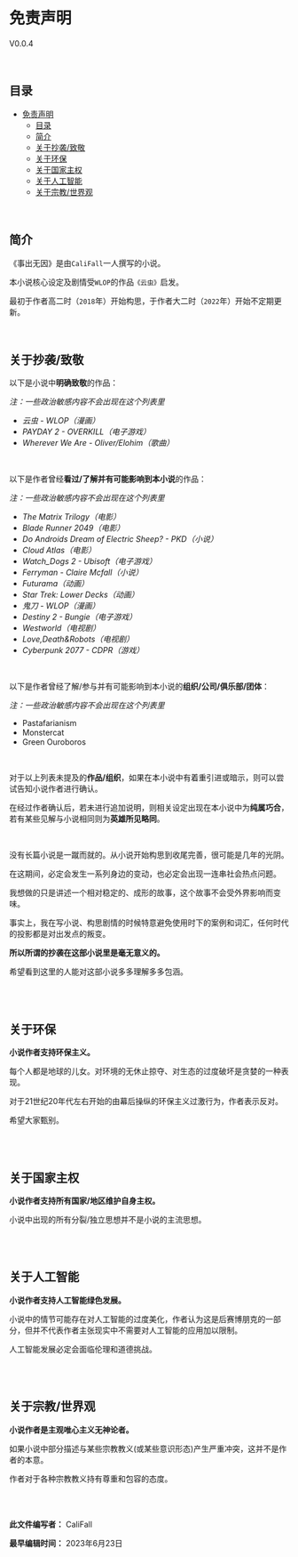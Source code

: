 # 免责声明

V0.0.4

<br>

## 目录

- [免责声明](#免责声明)
  - [目录](#目录)
  - [简介](#简介)
  - [关于抄袭/致敬](#关于抄袭致敬)
  - [关于环保](#关于环保)
  - [关于国家主权](#关于国家主权)
  - [关于人工智能](#关于人工智能)
  - [关于宗教/世界观](#关于宗教世界观)

<br>

## 简介

《事出无因》是由`CaliFall`一人撰写的小说。

本小说核心设定及剧情受`WLOP`的作品`《云虫》`启发。

最初于作者高二时（`2018`年）开始构思，于作者大二时（`2022`年）开始不定期更新。

<br>

## 关于抄袭/致敬

以下是小说中**明确致敬**的作品：

_注：一些政治敏感内容不会出现在这个列表里_

- *云虫 - WLOP（漫画）*
- *PAYDAY 2 - OVERKILL（电子游戏）*
- *Wherever We Are - Oliver/Elohim（歌曲）*

<br>

以下是作者曾经**看过/了解并有可能影响到本小说**的作品：

_注：一些政治敏感内容不会出现在这个列表里_

- *The Matrix Trilogy（电影）*
- *Blade Runner 2049（电影）*
- *Do Androids Dream of Electric Sheep? - PKD（小说）*
- *Cloud Atlas（电影）*
- *Watch_Dogs 2 - Ubisoft（电子游戏）*
- *Ferryman - Claire Mcfall（小说）*
- *Futurama（动画）*
- *Star Trek: Lower Decks（动画）*
- *鬼刀 - WLOP（漫画）*
- *Destiny 2 - Bungie（电子游戏）*
- *Westworld（电视剧）*
- *Love,Death&Robots（电视剧）*
- *Cyberpunk 2077 - CDPR（游戏）*

<br>

以下是作者曾经了解/参与并有可能影响到本小说的**组织/公司/俱乐部/团体**：

_注：一些政治敏感内容不会出现在这个列表里_

- Pastafarianism
- Monstercat
- Green Ouroboros

<br>

对于以上列表未提及的**作品/组织**，如果在本小说中有着重引进或暗示，则可以尝试告知小说作者进行确认。

在经过作者确认后，若未进行追加说明，则相关设定出现在本小说中为**纯属巧合**，若有某些见解与小说相同则为**英雄所见略同**。

<br>

没有长篇小说是一蹴而就的。从小说开始构思到收尾完善，很可能是几年的光阴。

在这期间，必定会发生一系列身边的变动，也必定会出现一连串社会热点问题。

我想做的只是讲述一个相对稳定的、成形的故事，这个故事不会受外界影响而变味。

事实上，我在写小说、构思剧情的时候特意避免使用时下的案例和词汇，任何时代的投影都是对出发点的叛变。

**所以所谓的抄袭在这部小说里是毫无意义的。**

希望看到这里的人能对这部小说多多理解多多包涵。

<br><br>

## 关于环保

**小说作者支持环保主义。**

每个人都是地球的儿女。对环境的无休止掠夺、对生态的过度破坏是贪婪的一种表现。

对于21世纪20年代左右开始的由幕后操纵的环保主义过激行为，作者表示反对。

希望大家甄别。

<br><br>

## 关于国家主权

**小说作者支持所有国家/地区维护自身主权。**

小说中出现的所有分裂/独立思想并不是小说的主流思想。

<br><br>

## 关于人工智能

**小说作者支持人工智能绿色发展。**

小说中的情节可能存在对人工智能的过度美化，作者认为这是后赛博朋克的一部分，但并不代表作者主张现实中不需要对人工智能的应用加以限制。

人工智能发展必定会面临伦理和道德挑战。

<br><br>

## 关于宗教/世界观

**小说作者是主观唯心主义无神论者。**

如果小说中部分描述与某些宗教教义(或某些意识形态)产生严重冲突，这并不是作者的本意。

作者对于各种宗教教义持有尊重和包容的态度。

<br><br>

**此文件编写者：** CaliFall

**最早编辑时间：** 2023年6月23日
